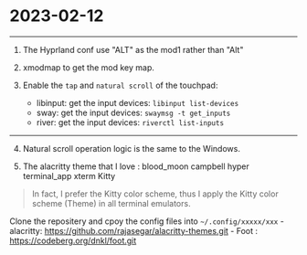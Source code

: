 # 2023-02-12
---

1. The Hyprland conf use "ALT" as the mod1 rather than "Alt"

2. xmodmap to get the mod key map.

3. Enable the `tap` and `natural scroll` of the touchpad:

	- libinput:	get the input devices: `libinput list-devices`
	- sway:		get the input devices: `swaymsg -t get_inputs`
	- river: 	get the input devices: `riverctl list-inputs`
---




4. Natural scroll operation logic is the same to the Windows.

5. The alacritty theme that I love :
		blood_moon
		campbell
		hyper
		terminal_app
		xterm
		Kitty

> In fact, I prefer the Kitty color scheme, thus I apply the Kitty color scheme (Theme) in all terminal emulators.

Clone the repositery and cpoy the config files into `~/.config/xxxxx/xxx`
	- alacritty:	https://github.com/rajasegar/alacritty-themes.git
	- Foot :		https://codeberg.org/dnkl/foot.git


